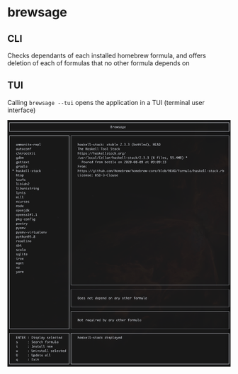 # brewsage

## CLI

Checks dependants of each installed homebrew formula, and offers deletion of each of formulas that no other formula depends on

## TUI

Calling ```brewsage --tui``` opens the application in a TUI (terminal user interface)

![Brewsage TUI](doc/brewsage-tui.png)
